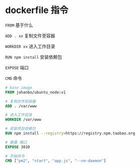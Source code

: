 # dockerfile 指令



`FROM` 	基于什么

`ADD . xx`  	复制文件至容器

`WORKDIR xx`	进入工作目录

`RUN npm install`	安装依赖包

`EXPOSE` 端口

`CMD` 命令 	





```dockerfile
# base image
FROM johanbo/ubuntu_node:v1

# 复制文件到容器
ADD . /var/www

# 进入工作目录
WORKDIR /var/www

# 安装项目依赖包
RUN npm install --registry=https://registry.npm.taobao.org

# 暴露 端口
EXPOSE 3010

# 开始命令
CMD ["pm2", "start", "app.js", "--no-daemon"]

```

